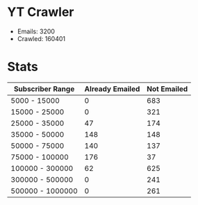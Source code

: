 # YT Crawler
- Emails: 3200
- Crawled: 160401

# Stats
| Subscriber Range  | Already Emailed | Not Emailed |
|-------|-------|-------|
| 5000 - 15000 | 0 | 683 |
| 15000 - 25000 | 0 | 321 |
| 25000 - 35000 | 47 | 174 |
| 35000 - 50000 | 148 | 148 |
| 50000 - 75000 | 140 | 137 |
| 75000 - 100000 | 176 | 37 |
| 100000 - 300000 | 62 | 625 |
| 300000 - 500000 | 0 | 241 |
| 500000 - 1000000 | 0 | 261 |
